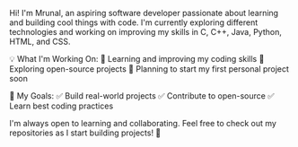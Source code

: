 Hi! I'm Mrunal, an aspiring software developer passionate about learning and building cool things with code. I'm currently exploring different technologies and working on improving my skills in C, C++, Java, Python, HTML, and CSS.

💡 What I'm Working On:
🔹 Learning and improving my coding skills
🔹 Exploring open-source projects
🔹 Planning to start my first personal project soon

📌 My Goals:
✅ Build real-world projects
✅ Contribute to open-source
✅ Learn best coding practices

I'm always open to learning and collaborating. Feel free to check out my repositories as I start building projects! 🚀


